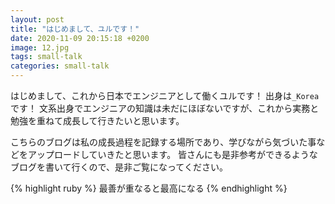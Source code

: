 ```yaml
---
layout: post
title: "はじめまして、ユルです！"
date: 2020-11-09 20:15:18 +0200
image: 12.jpg
tags: small-talk
categories: small-talk
---
```

はじめまして、これから日本でエンジニアとして働くユルです！
出身は`_Korea`です！
文系出身でエンジニアの知識は未だにほぼないですが、これから実務と勉強を重ねて成長して行きたいと思います。

こちらのブログは私の成長過程を記録する場所であり、学びながら気づいた事などをアップロードしていきたと思います。
皆さんにも是非参考ができるようなブログを書いて行くので、是非ご覧になってください。

{% highlight ruby %}
最善が重なると最高になる
{% endhighlight %}

[jekyll-docs]: https://jekyllrb.com/docs/home
[jekyll-gh]:   https://github.com/jekyll/jekyll
[jekyll-talk]: https://talk.jekyllrb.com/
